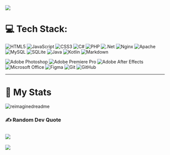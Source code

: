 <img src="https://lh3.googleusercontent.com/fife/ALs6j_GGQSmn5_sVoYCbz-I1bFlkbpmJvDr2ks8lTghIRMLTgQmWp7AEVF7DQjGctxrAMGHlAxMuagjtR7M60SLsCIeAmM1zYqclaPHsE-WgQSPu5KRuTvMjyb94SLTSI_M_0ysiZoTQE1ektudXALUuwKyj93Gb-FJYBYw7UAMtJERzuRKXMolzi3O3zMw3JyE7ixY1SYgmg4acpHE_8Ve_UPV8zdrZ2Tc0N76Pn0mouL-j1DP_TDOPqVRB_zuWUVCL-oJKw-WuR6mNp4JOrOR-Vj7En_IkZ_cQxph3kMFayemCitxU8Scrsfhj-fMuK7u8F1HxfjEkgzIW8nBn3TmrSxQUgWheQOPDKXLd-9yX5xxYTPq8ZznRCddFQfX64W_4lANjt2YoQRABOpVfb9Q49zs1d_yhApR09mPKRTI_TnEVkWSQ7gyNsxXuO0LIheZ9CnRW7raumP_I7Gsl26xSWPbjI-iv9XMQ9GgnsVZL3d7DjpoF4pqN1HK5igGpsktuyXWFf06Np4U4p9TvK-Yaji8DFpWw1poAX-U2II87h9zcyk8xIsvysgXm-fv-_UVzRNXTT6kivC7J1ZztXIAWTZ93NOYNgTXndEAjwzUYnsZatv8Atir3xBodvs_j03BrG8Wxygk0oOmerWxBmwkhFtMzW_2HsAki-MkbMAdG2k-Z2LtaRZ7F_w_rhWKCS6L0thHpBQSNQZIH1KDcJ8SxgHG9LDGZ4cWIUL3aB0CIEOpLxxFhvTKKOaR0z77xeGefX90IyI_DtdJVB0F6tFdbEPFkkxFTEKdlKAeH3L06ZkYNXNcc2XnvrZtXtLZ1kIn0v0L4fLNhdjRKjttSsNGJlsX_2mn4HEUA5Ki-oWMQXX1LbZPCizavxNMznfXsks-sMPFzOlcDl1vx-lIVbmyfvrh_tM9JlDu9x8Ahc2Gdb505zPmWVxoZLgBM0PBYNIhzdDNnS3vuI0RQOHK1q8HX0PAGf0nxYL3azMxhzoNqA8ChfVu3xhSyC6appgrHk4Y6Su0jg6VO2T9axL2PxrXrLd1zbbrKJh63AX7yxGYN4y0vhXlHE0u5H2UW8djomYldiSGJNwUdmne5FS0b53Z0wxhyjrPcNCtphoAHgW4xJmOeRgVpRC9sD9esAc_kTea7u2NKjSJbH_d7ClTp5lgPzJdfklIabpGqzpTuMlZkIP9mrkU8A3rMQ5FRmPaqFjsN5i8ynPbpu9_TI5Wakl68Mg4YfW6VbiGz8RVl6RBbqOKS40aQDUrFhmynpw8CKjC4stNG5-LEwbQ6WmDiG6xK6_JUoI97GIHhDJU3EpGIXNBPON7nx9xyRJM_rT2xqGF19BD6TKsrBVnstAJKPE3_XeN8tMJTC4yJbpzBGgtGptvaTVOGLg9TQj-jTR_bw5Sc6F6Htr4PujIgfFCnIOAm1nSRGXFOplYzNK6mydvJEDF_0lbUSK-xF_MI5kjXo75UgZ40lt70L440YG1zx1rSHYmdkyZlCzGTsMOmOPaaZ5eTWYyzwrslJqhbYjcK1Q6eiwzUrTmfaHQJoBUU9kcPEpK-XkjyeuQ8Vr0GwRtoUdfPvG-jMWl2TrD4dfjW9Zw9lz5iI-FijNpZZOzE5g=w1920-h1065"/>
<br>


# 💻 Tech Stack:
![HTML5](https://img.shields.io/badge/html5-%23E34F26.svg?style=for-the-badge&logo=html5&logoColor=white)
![JavaScript](https://img.shields.io/badge/javascript-%23323330.svg?style=for-the-badge&logo=javascript&logoColor=%23F7DF1E)
![CSS3](https://img.shields.io/badge/css3-%231572B6.svg?style=for-the-badge&logo=css3&logoColor=white)
![C#](https://img.shields.io/badge/c%23-%23239120.svg?style=for-the-badge&logo=c-sharp&logoColor=white) 
![PHP](https://img.shields.io/badge/php-%23777BB4.svg?style=for-the-badge&logo=php&logoColor=white) 
![.Net](https://img.shields.io/badge/.NET-5C2D91?style=for-the-badge&logo=.net&logoColor=white) 
![Nginx](https://img.shields.io/badge/nginx-%23009639.svg?style=for-the-badge&logo=nginx&logoColor=white)
![Apache](https://img.shields.io/badge/apache-%23D42029.svg?style=for-the-badge&logo=apache&logoColor=white) 
![MySQL](https://img.shields.io/badge/mysql-%2300f.svg?style=for-the-badge&logo=mysql&logoColor=white)
![SQLite](https://img.shields.io/badge/sqlite-%2307405e.svg?style=for-the-badge&logo=sqlite&logoColor=white)
![Java](https://img.shields.io/badge/java-%23ED8B00.svg?style=for-the-badge&logo=openjdk&logoColor=white)
![Kotlin](https://img.shields.io/badge/kotlin-%237F52FF.svg?style=for-the-badge&logo=kotlin&logoColor=white)
![Markdown](https://img.shields.io/badge/markdown-%23000000.svg?style=for-the-badge&logo=markdown&logoColor=white)
>
![Adobe Photoshop](https://img.shields.io/badge/adobe%20photoshop-%2331A8FF.svg?style=for-the-badge&logo=adobe%20photoshop&logoColor=white)
![Adobe Premiere Pro](https://img.shields.io/badge/Adobe%20Premiere%20Pro-9999FF.svg?style=for-the-badge&logo=Adobe%20Premiere%20Pro&logoColor=white)
![Adobe After Effects](https://img.shields.io/badge/Adobe%20After%20Effects-9999FF.svg?style=for-the-badge&logo=Adobe%20After%20Effects&logoColor=white)
![Microsoft Office](https://img.shields.io/badge/Microsoft_Office-D83B01?style=for-the-badge&logo=microsoft-office&logoColor=white)
![Figma](https://img.shields.io/badge/figma-%23F24E1E.svg?style=for-the-badge&logo=figma&logoColor=white)
![Git](https://img.shields.io/badge/git-%23F05033.svg?style=for-the-badge&logo=git&logoColor=white)
![GitHub](https://img.shields.io/badge/github-%23121011.svg?style=for-the-badge&logo=github&logoColor=white)

***


<h1>📄 My Stats</h1>
<img src="https://myreadme.vercel.app/api/embed/TheAweny?panels=userstatistics,toprepositories,toplanguages,commitgraph" alt="reimaginedreadme" />

### ✍️ Random Dev Quote
![](https://quotes-github-readme.vercel.app/api?type=horizontal&theme=radical)
---
[![](https://visitcount.itsvg.in/api?id=TheAweny&icon=0&color=0)](https://visitcount.itsvg.in)
